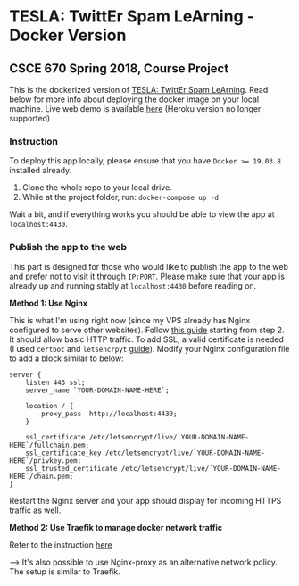 # TESLA: TwittEr Spam LeArning - Docker Version

## CSCE 670 Spring 2018, Course Project

This is the dockerized version of [TESLA: TwittEr Spam LeArning](https://github.com/letheyue/TESLA-twitter-suspension-learning). Read below for more info about deploying the docker image on your local machine. Live web demo is available [here](https://tesla.roselin.me) (Heroku version no longer supported)

### Instruction

To deploy this app locally, please ensure that you have `Docker >= 19.03.8` installed already.

1. Clone the whole repo to your local drive.
2. While at the project folder, run: `docker-compose up -d`

Wait a bit, and if everything works you should be able to view the app at `localhost:4430`.

### Publish the app to the web

This part is designed for those who would like to publish the app to the web and prefer not to visit it through `IP:PORT`. Please make sure that your app is already up and running stably at `localhost:4430` before reading on.

**Method 1: Use Nginx**

This is what I'm using right now (since my VPS already has Nginx configured to serve other websites). Follow [this guide](https://www.digitalocean.com/community/questions/how-to-host-multiple-docker-containers-on-a-single-droplet-with-nginx-reverse-proxy?answer=57632) starting from step 2. It should allow basic HTTP traffic. To add SSL, a valid certificate is needed (I used `certbot` and `letsencrpyt` [guide](https://www.digitalocean.com/community/tutorials/how-to-use-certbot-standalone-mode-to-retrieve-let-s-encrypt-ssl-certificates-on-ubuntu-16-04)). Modify your Nginx configuration file to add a block similar to below:

```
server {
    listen 443 ssl;
    server_name `YOUR-DOMAIN-NAME-HERE`;

    location / {
        proxy_pass  http://localhost:4430;
    }

    ssl_certificate /etc/letsencrypt/live/`YOUR-DOMAIN-NAME-HERE`/fullchain.pem;
    ssl_certificate_key /etc/letsencrypt/live/`YOUR-DOMAIN-NAME-HERE`/privkey.pem;
    ssl_trusted_certificate /etc/letsencrypt/live/`YOUR-DOMAIN-NAME-HERE`/chain.pem;
}

```

Restart the Nginx server and your app should display for incoming HTTPS traffic as well.

**Method 2: Use Traefik to manage docker network traffic**

Refer to the instruction [here](https://www.digitalocean.com/community/tutorials/how-to-use-traefik-as-a-reverse-proxy-for-docker-containers-on-ubuntu-16-04)

--> It's also possible to use Nginx-proxy as an alternative network policy. The setup is similar to Traefik.
